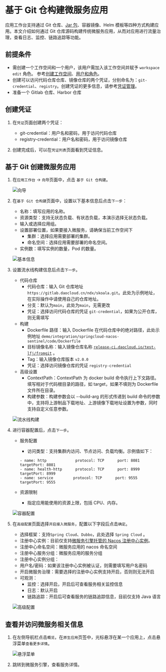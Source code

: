 # 基于 Git 仓构建微服务应用

应用工作台支持通过 Git 仓库、[Jar 包](jar-java-app.md)、容器镜像、Helm 模板等四种方式构建应用。本文介绍如何通过 Git 仓库源码构建传统微服务应用，从而对应用进行流量治理，查看日志、监控、链路追踪等功能。

## 前提条件

- 需创建一个工作空间和一个用户，该用户需加入该工作空间并赋予 `workspace edit` 角色。
  参考[创建工作空间](../../../ghippo/04UserGuide/02Workspace/Workspaces.md)、[用户和角色](../../../ghippo/04UserGuide/01UserandAccess/User.md)。
- 创建可以访问代码仓库仓库、镜像仓库的两个凭证，分别命名为：`git-credential`、`registry`。创建凭证的更多信息，请参考[凭证管理](../Pipeline/Credential.md)。
- 准备一个 Gitlab 仓库、Harbor 仓库

## 创建凭证

1. 在`凭证`页面创建两个凭证：

    - git-credential：用户名和密码，用于访问代码仓库
    - registry-credential：用户名和密码，用于访问镜像仓库

1. 创建完成后，可以在`凭证列表`页面看到凭证信息。

## 基于 Git 创建微服务应用

1. 在`应用工作台` -> `向导`页面中，点击 `基于 Git 仓构建`。

    ![向导](../../images/ms01.png)

1. 在`基于 Git 仓构建`页面中，设置以下基本信息后点击`下一步`：

    - 名称：填写应用的名称。
    - 资源类型：支持无状态负载、有状态负载，本演示选择无状态负载。
    - 输入或选择应用组。
    - 设置部署位置，如果要接入微服务，请确保当前工作空间下
        - 集群：选择应用需要部署的集群。
        - 命名空间：选择应用需要部署的命名空间。
    - 实例数：填写实例的数量，Pod 的数量。

    ![基本信息](../../images/ms02.png)

1. 设置流水线构建信息后点击`下一步`。

    - 代码仓库
        - 代码仓库：输入 Git 仓库地址 `https://gitlab.daocloud.cn/ndx/skoala.git`。此处为示例地址，在实际操作中请使用自己的仓库地址。
        - 分支：默认为`main`，此处为`main`，无需更改
        - 凭证：选择访问代码仓库的凭证 `git-credential`，如果为公开仓库，则无需填写
    - 构建
        - Dockerfile 路径：输入 Dockerfile 在代码仓库中的绝对路径，此处示例地址 `demo/integration/springcloud-nacos-sentinel/code/Dockerfile`
        - 目标镜像名称：输入镜像仓库名称 [`release-ci.daocloud.io/test-lfj/fromgit`](http://release-ci.daocloud.io/test-lfj/fromgit) 。
        - Tag：输入镜像仓库版本 `v2.0.0`
        - 凭证：选择访问镜像仓库的凭证 `registry-credential`
    - 高级设置
        - ContextPath：ContextPath 为 docker build 命令执行上下文路径。填写相对于代码根目录的路径，如 target，如果不填则为 Dockerfile 文件所在目录。
        - 构建参数：构建参数会以 --build-arg 的形式传递到 build 命令的参数中，支持将上游制品下载地址、上游镜像下载地址设置为参数，同时支持自定义任意参数。

    ![流水线构建](../../images/ms03.png)

1. 进行容器配置后，点击`下一步`。

    - 服务配置
        - 访问类型：支持集群内访问、节点访问、负载均衡。示例值如下：

        ```
        - name: http             protocol: TCP      port: 8081      targetPort: 8081    
        - name: health-http      protocol: TCP      port: 8999      targetPort: 8999
        - name: service         protocol: TCP      port: 9555      targetPort: 9555
        ```

    - 资源限制
        - 指定应用能使用的资源上限，包括 CPU、内存。

    ![容器配置](../../images/ms04.png)

1. 在`高级配置`页面选择`开启接入微服务`，配置以下字段后点击`确定`。

    - 选择框架：支持`Spring Cloud`、`Dubbo`，此处选择 `Spring Cloud` 。
    - 注册中心实例：目前仅支持[微服务引擎托管的 Nacos 注册中心实例]()。
    - 注册中心命名空间：微服务应用的 nacos 命名空间
    - 注册中心服务分组：微服务应用的服务分组
    - 注册中心实例分组：
    - 用户名/密码：如果该注册中心实例被认证，则需要填写用户名密码
    - 开启微服务治理：需要选择的注册中心实例支持开启，否则则无法开启
    - 可观测：
        - 监控：选择开启，开启后可查看服务相关监控信息
        - 日志：默认开启
        - 链路追踪：开启后可查看服务的链路追踪信息，目前仅支持 Java 语言

    ![高级配置](../../images/ms05.png)

## 查看并访问微服务相关信息

1. 在左侧导航栏点击`概览`，在`原生应用`页签中，光标悬浮在某一个应用上，点击悬浮菜单`查看更多详情`。

    ![悬浮菜单](../../images/ms06.png)

1. 跳转到微服务引擎，查看服务详情。
